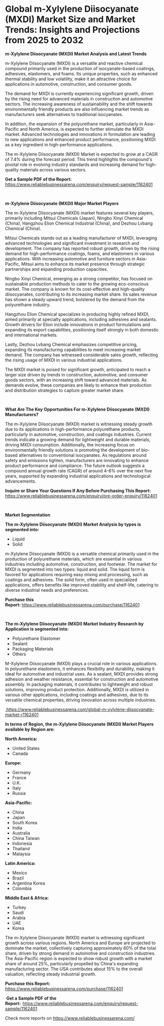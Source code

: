 <p><h1>Global m-Xylylene Diisocyanate (MXDI) Market Size and Market Trends: Insights and Projections from 2025 to 2032</h1></p><p><strong>m-Xylylene Diisocyanate (MXDI) Market Analysis and Latest Trends</strong></p>
<p><p>m-Xylylene Diisocyanate (MXDI) is a versatile and reactive chemical compound primarily used in the production of isocyanate-based coatings, adhesives, elastomers, and foams. Its unique properties, such as enhanced thermal stability and low volatility, make it an attractive choice for applications in automotive, construction, and consumer goods. </p><p>The demand for MXDI is currently experiencing significant growth, driven by the rising need for advanced materials in construction and automotive sectors. The increasing awareness of sustainability and the shift towards environmentally friendly products are also influencing market trends as manufacturers seek alternatives to traditional isocyanates. </p><p>In addition, the expansion of the polyurethane market, particularly in Asia-Pacific and North America, is expected to further stimulate the MXDI market. Advanced technologies and innovations in formulation are leading to new applications and enhanced product performance, positioning MXDI as a key ingredient in high-performance applications. </p><p>The m-Xylylene Diisocyanate (MXDI) Market is expected to grow at a CAGR of 7.4% during the forecast period. This trend highlights the compound's pivotal role in evolving industry standards and increasing demand for high-quality materials across various sectors.</p></p>
<p><strong>Get a Sample PDF of the Report:&nbsp;</strong> <a href="https://www.reliablebusinessarena.com/enquiry/request-sample/1162401?utm_campaign=3533&utm_medium=2&utm_source=Github&utm_content=ia&utm_term=02042025&utm_id=m-xylylene-diisocyanate-mxdi">https://www.reliablebusinessarena.com/enquiry/request-sample/1162401</a></p>
<p>&nbsp;</p>
<p><strong>m-Xylylene Diisocyanate (MXDI) Major Market Players</strong></p>
<p><p>The m-Xylylene Diisocyanate (MXDI) market features several key players, primarily including Mitsui Chemicals (Japan), Ningbo Xinyi Chemical (China), Hangzhou Elion Chemical Industrial (China), and Dezhou Lvbang Chemical (China). </p><p>Mitsui Chemicals stands out as a leading manufacturer of MXDI, leveraging advanced technologies and significant investment in research and development. The company has reported robust growth, driven by the rising demand for high-performance coatings, foams, and elastomers in various applications. With increasing automotive and furniture sectors in Asia-Pacific, Mitsui aims to enhance its market presence through strategic partnerships and expanding production capacities.</p><p>Ningbo Xinyi Chemical, emerging as a strong competitor, has focused on sustainable production methods to cater to the growing eco-conscious market. The company is known for its cost-effective and high-quality diisocyanates, contributing to its increasing market share. Its sales revenue has shown a steady upward trend, bolstered by the demand from the polyurethane industry.</p><p>Hangzhou Elion Chemical specializes in producing highly refined MXDI, aimed primarily at specialty applications, including adhesives and sealants. Growth drivers for Elion include innovations in product formulations and expanding its export capabilities, positioning itself strongly in both domestic and international markets.</p><p>Lastly, Dezhou Lvbang Chemical emphasizes competitive pricing, expanding its manufacturing capabilities to meet increasing market demand. The company has witnessed considerable sales growth, reflecting the rising usage of MXDI in various industrial applications. </p><p>The MXDI market is poised for significant growth, anticipated to reach a larger size driven by trends in construction, automotive, and consumer goods sectors, with an increasing shift toward advanced materials. As demands evolve, these companies are likely to enhance their production and distribution strategies to capture greater market share.</p></p>
<p>&nbsp;</p>
<p><strong>What Are The Key Opportunities For m-Xylylene Diisocyanate (MXDI) Manufacturers?</strong></p>
<p><p>The m-Xylylene Diisocyanate (MXDI) market is witnessing steady growth due to its applications in high-performance polyurethane products, particularly in automotive, construction, and coatings industries. Current trends indicate a growing demand for lightweight and durable materials, driving MXDI consumption. Additionally, the increasing focus on environmentally friendly solutions is promoting the development of bio-based alternatives to conventional isocyanates. As regulations around safety and emissions tighten, manufacturers are innovating to enhance product performance and compliance. The future outlook suggests a compound annual growth rate (CAGR) of around 4-6% over the next five years, supported by expanding industrial applications and technological advancements.</p></p>
<p><strong>Inquire or Share Your Questions If Any Before Purchasing This Report:</strong> <a href="https://www.reliablebusinessarena.com/enquiry/pre-order-enquiry/1162401?utm_campaign=3533&utm_medium=2&utm_source=Github&utm_content=ia&utm_term=02042025&utm_id=m-xylylene-diisocyanate-mxdi">https://www.reliablebusinessarena.com/enquiry/pre-order-enquiry/1162401</a></p>
<p>&nbsp;</p>
<p><strong>Market Segmentation</strong></p>
<p><strong>The m-Xylylene Diisocyanate (MXDI) Market Analysis by types is segmented into:</strong></p>
<p><ul><li>Liquid</li><li>Solid</li></ul></p>
<p><p>m-Xylylene Diisocyanate (MXDI) is a versatile chemical primarily used in the production of polyurethane materials, which are essential in various industries including automotive, construction, and footwear. The market for MXDI is segmented into two types: liquid and solid. The liquid form is favored for applications requiring easy mixing and processing, such as coatings and adhesives. The solid form, often used in specialized applications, offers benefits like improved stability and shelf-life, catering to diverse industrial needs and preferences.</p></p>
<p><strong>Purchase this Report:&nbsp;</strong><a href="https://www.reliablebusinessarena.com/purchase/1162401?utm_campaign=3533&utm_medium=2&utm_source=Github&utm_content=ia&utm_term=02042025&utm_id=m-xylylene-diisocyanate-mxdi">https://www.reliablebusinessarena.com/purchase/1162401</a></p>
<p>&nbsp;</p>
<p><strong>The m-Xylylene Diisocyanate (MXDI) Market Industry Research by Application is segmented into:</strong></p>
<p><ul><li>Polyurethane Elastomer</li><li>Sealant</li><li>Packaging Materials</li><li>Others</li></ul></p>
<p><p>M-Xylylene Diisocyanate (MXDI) plays a crucial role in various applications. In polyurethane elastomers, it enhances flexibility and durability, making it ideal for automotive and industrial uses. As a sealant, MXDI provides strong adhesion and weather resistance, essential for construction and automotive assembly. In packaging materials, it contributes to lightweight and robust solutions, improving product protection. Additionally, MXDI is utilized in various other applications, including coatings and adhesives, due to its versatile chemical properties, driving innovation across multiple industries.</p></p>
<p><a href="https://www.reliablebusinessarena.com/global-m-xylylene-diisocyanate-market-r1162401?utm_campaign=3533&utm_medium=2&utm_source=Github&utm_content=ia&utm_term=02042025&utm_id=m-xylylene-diisocyanate-mxdi">&nbsp;https://www.reliablebusinessarena.com/global-m-xylylene-diisocyanate-market-r1162401</a></p>
<p><strong>In terms of Region, the m-Xylylene Diisocyanate (MXDI) Market Players available by Region are:</strong></p>
<p>
    <p> <strong> North America: </strong>
        <ul>
            <li>United States</li>
            <li>Canada</li>
        </ul>
        </p> 
    <p> <strong> Europe: </strong>
        <ul>
            <li>Germany</li>
            <li>France</li>
            <li>U.K.</li>
            <li>Italy</li>
            <li>Russia</li>
        </ul>
        </p> 
    <p> <strong> Asia-Pacific: </strong>
        <ul>
            <li>China</li>
            <li>Japan</li>
            <li>South Korea</li>
            <li>India</li>
            <li>Australia</li>
            <li>China Taiwan</li>
            <li>Indonesia</li>
            <li>Thailand</li>
            <li>Malaysia</li>
        </ul>
        </p> 
    <p> <strong> Latin America: </strong>
        <ul>
            <li>Mexico</li>
            <li>Brazil</li>
            <li>Argentina Korea</li>
            <li>Colombia</li>
        </ul>
        </p> 
    <p> <strong> Middle East & Africa: </strong>
        <ul>
            <li>Turkey</li>
            <li>Saudi</li>
            <li>Arabia</li>
            <li>UAE</li>
            <li>Korea</li>
        </ul>
    </p>
    </p>
<p><p>The m-Xylylene Diisocyanate (MXDI) market is witnessing significant growth across various regions. North America and Europe are projected to dominate the market, collectively capturing approximately 60% of the total share, driven by strong demand in automotive and construction industries. The Asia-Pacific region is expected to show robust growth with a market share of around 25%, particularly propelled by China's expanding manufacturing sector. The USA contributes about 15% to the overall valuation, reflecting steady industrial growth.</p></p>
<p><strong>Purchase this Report: </strong><a href="https://www.reliablebusinessarena.com/purchase/1162401?utm_campaign=3533&utm_medium=2&utm_source=Github&utm_content=ia&utm_term=02042025&utm_id=m-xylylene-diisocyanate-mxdi">https://www.reliablebusinessarena.com/purchase/1162401</a></p>
<p>&nbsp;<strong>Get a Sample PDF of the Report:&nbsp;&nbsp;</strong><a href="https://www.reliablebusinessarena.com/enquiry/request-sample/1162401?utm_campaign=3533&utm_medium=2&utm_source=Github&utm_content=ia&utm_term=02042025&utm_id=m-xylylene-diisocyanate-mxdi">https://www.reliablebusinessarena.com/enquiry/request-sample/1162401</a></p>
<p><strong></strong></p>
<p>Check more reports on <a href="https://www.reliablebusinessarena.com/?utm_campaign=3533&utm_medium=2&utm_source=Github&utm_content=ia&utm_term=02042025&utm_id=m-xylylene-diisocyanate-mxdi">https://www.reliablebusinessarena.com/</a></p>